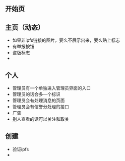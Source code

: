 ## 开始页

## 主页（动态）

* 如果非ipfs链接的图片，要么不展示出来，要么贴上标志
* 有举报按钮
* 盗版标志
*

## 个人

* 管理员有一个单独进入管理员界面的入口
* 管理员的话会多一个标识
* 管理员会有处理消息的页面
* 管理员会有信誉分处理的接口
* 广告
* 别人查看的话可以关注和取关

## 创建

* 验证ipfs
*
